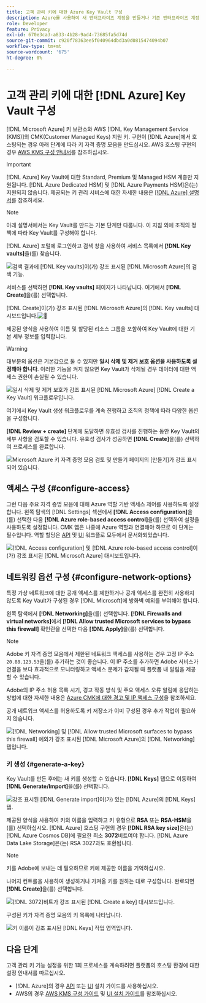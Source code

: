```yaml
---
title: 고객 관리 키에 대한 Azure Key Vault 구성
description: Azure를 사용하여 새 엔터프라이즈 계정을 만들거나 기존 엔터프라이즈 계정을 사용하여 Key Vault를 만드는 방법을 알아봅니다.
role: Developer
feature: Privacy
exl-id: 670e3ca3-a833-4b28-9ad4-73685fa5d74d
source-git-commit: c920f78363ee5f040964dbd3a0d0815474094b07
workflow-type: tm+mt
source-wordcount: '675'
ht-degree: 0%

---
```


# 고객 관리 키에 대한 [!DNL Azure] Key Vault 구성

[!DNL Microsoft Azure] 키 보관소와 AWS [!DNL Key Management Service (KMS)]의 CMK(Customer Managed Keys) 지원 키. 구현이 [!DNL Azure]에서 호스팅되는 경우 아래 단계에 따라 키 자격 증명 모음을 만드십시오. AWS 호스팅 구현의 경우 [AWS KMS 구성 안내서](../aws/configure-kms.md)를 참조하십시오.

>[!IMPORTANT]
>
>[!DNL Azure] Key Vault에 대한 Standard, Premium 및 Managed HSM 계층만 지원됩니다. [!DNL Azure Dedicated HSM] 및 [!DNL Azure Payments HSM]은(는) 지원되지 않습니다. 제공되는 키 관리 서비스에 대한 자세한 내용은 [[!DNL Azure] 설명서](https://learn.microsoft.com/en-us/azure/security/fundamentals/key-management#azure-key-management-services)를 참조하세요.

>[!NOTE]
>
>아래 설명서에서는 Key Vault를 만드는 기본 단계만 다룹니다. 이 지침 외에 조직의 정책에 따라 Key Vault를 구성해야 합니다.

[!DNL Azure] 포털에 로그인하고 검색 창을 사용하여 서비스 목록에서 **[!DNL Key vaults]**&#x200B;을(를) 찾습니다.

![검색 결과에 [!DNL Key vaults]이(가) 강조 표시된 [!DNL Microsoft Azure]의 검색 기능.](../../../images/governance-privacy-security/customer-managed-keys/access-key-vaults.png)

서비스를 선택하면 **[!DNL Key vaults]** 페이지가 나타납니다. 여기에서 **[!DNL Create]**&#x200B;을(를) 선택합니다.

[!DNL Create]이(가) 강조 표시된 [!DNL Microsoft Azure]의 [!DNL Key vaults] 대시보드입니다.![&#128279;](../../../images/governance-privacy-security/customer-managed-keys/create-key-vault.png)

제공된 양식을 사용하여 이름 및 할당된 리소스 그룹을 포함하여 Key Vault에 대한 기본 세부 정보를 입력합니다.

>[!WARNING]
>
>대부분의 옵션은 기본값으로 둘 수 있지만 **일시 삭제 및 제거 보호 옵션을 사용하도록 설정해야 합니다**. 이러한 기능을 켜지 않으면 Key Vault가 삭제될 경우 데이터에 대한 액세스 권한이 손실될 수 있습니다.
>
>![일시 삭제 및 제거 보호가 강조 표시된 [!DNL Microsoft Azure] [!DNL Create a Key Vault] 워크플로우입니다.](../../../images/governance-privacy-security/customer-managed-keys/basic-config.png)

여기에서 Key Vault 생성 워크플로우를 계속 진행하고 조직의 정책에 따라 다양한 옵션을 구성합니다.

**[!DNL Review + create]** 단계에 도달하면 유효성 검사를 진행하는 동안 Key Vault의 세부 사항을 검토할 수 있습니다. 유효성 검사가 성공하면 **[!DNL Create]**&#x200B;을(를) 선택하여 프로세스를 완료합니다.

![Microsoft Azure 키 자격 증명 모음 검토 및 만들기 페이지의 [만들기]가 강조 표시되어 있습니다.](../../../images/governance-privacy-security/customer-managed-keys/finish-creation.png)

## 액세스 구성 {#configure-access}

그런 다음 주요 자격 증명 모음에 대해 Azure 역할 기반 액세스 제어를 사용하도록 설정합니다. 왼쪽 탐색의 [!DNL Settings] 섹션에서 **[!DNL Access configuration]**&#x200B;을(를) 선택한 다음 **[!DNL Azure role-based access control]**&#x200B;을(를) 선택하여 설정을 사용하도록 설정합니다. CMK 앱은 나중에 Azure 역할과 연결해야 하므로 이 단계는 필수입니다. 역할 할당은 [API](./api-set-up.md#assign-to-role) 및 [UI](./ui-set-up.md#assign-to-role) 워크플로 모두에서 문서화되었습니다.

![[!DNL Access configuration] 및 [!DNL Azure role-based access control]이(가) 강조 표시된 [!DNL Microsoft Azure] 대시보드입니다.](../../../images/governance-privacy-security/customer-managed-keys/access-configuration.png)

## 네트워킹 옵션 구성 {#configure-network-options}

특정 가상 네트워크에 대한 공개 액세스를 제한하거나 공개 액세스를 완전히 사용하지 않도록 Key Vault가 구성된 경우 [!DNL Microsoft]에 방화벽 예외를 부여해야 합니다.

왼쪽 탐색에서 **[!DNL Networking]**&#x200B;을(를) 선택합니다. **[!DNL Firewalls and virtual networks]**&#x200B;에서 **[!DNL Allow trusted Microsoft services to bypass this firewall]** 확인란을 선택한 다음 **[!DNL Apply]**&#x200B;을(를) 선택합니다.

>[!NOTE]
>
>Adobe 키 자격 증명 모음에서 제한된 네트워크 액세스를 사용하는 경우 고정 IP 주소 `20.88.123.53`을(를) 추가하는 것이 좋습니다. 이 IP 주소를 추가하면 Adobe 서비스가 연결을 보다 효과적으로 모니터링하고 액세스 문제가 감지될 때 플랫폼 내 알림을 제공할 수 있습니다.
>
>Adobe의 IP 주소 허용 목록 시기, 경고 작동 방식 및 주요 액세스 오류 알림에 응답하는 방법에 대한 자세한 내용은 [Azure CMK에 대한 경고 및 IP 액세스 구성](./alerts-and-ip-access.md)을 참조하세요.
>
>공개 네트워크 액세스를 허용하도록 키 저장소가 이미 구성된 경우 추가 작업이 필요하지 않습니다.

![[!DNL Networking] 및 [!DNL Allow trusted Microsoft surfaces to bypass this firewall] 예외가 강조 표시된 [!DNL Microsoft Azure]의 [!DNL Networking] 탭입니다.](../../../images/governance-privacy-security/customer-managed-keys/networking.png)

### 키 생성 {#generate-a-key}

Key Vault를 만든 후에는 새 키를 생성할 수 있습니다. **[!DNL Keys]** 탭으로 이동하여 **[!DNL Generate/Import]**&#x200B;을(를) 선택합니다.

![강조 표시된 [!DNL Generate import]이(가) 있는 [!DNL Azure]의 [!DNL Keys] 탭.](../../../images/governance-privacy-security/customer-managed-keys/view-keys.png)

제공된 양식을 사용하여 키의 이름을 입력하고 키 유형으로 **RSA** 또는 **RSA-HSM**&#x200B;을(를) 선택하십시오. [!DNL Azure] 호스팅 구현의 경우 **[!DNL RSA key size]**&#x200B;은(는) [!DNL Azure Cosmos DB]에 필요한 최소 **3072**&#x200B;비트여야 합니다. [!DNL Azure Data Lake Storage]은(는) RSA 3027과도 호환됩니다.

>[!NOTE]
>
>키를 Adobe에 보내는 데 필요하므로 키에 제공한 이름을 기억하십시오.

나머지 컨트롤을 사용하여 생성하거나 가져올 키를 원하는 대로 구성합니다. 완료되면 **[!DNL Create]**&#x200B;을(를) 선택합니다.

![[!DNL 3072]비트가 강조 표시된 [!DNL Create a key] 대시보드입니다.](../../../images/governance-privacy-security/customer-managed-keys/configure-key.png)

구성된 키가 자격 증명 모음의 키 목록에 나타납니다.

![키 이름이 강조 표시된 [!DNL Keys] 작업 영역입니다.](../../../images/governance-privacy-security/customer-managed-keys/key-added.png)

## 다음 단계

고객 관리 키 기능 설정을 위한 1회 프로세스를 계속하려면 플랫폼의 호스팅 환경에 대한 설정 안내서를 따르십시오.

- [!DNL Azure]의 경우 [API](./api-set-up.md) 또는 [UI](./ui-set-up.md) 설치 가이드를 사용하십시오.
- AWS의 경우 [AWS KMS 구성 가이드](../aws/configure-kms.md) 및 [UI 설치 가이드](../aws/ui-set-up.md)를 참조하십시오.

